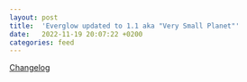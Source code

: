 ```yaml
---
layout: post
title:  'Everglow updated to 1.1 aka "Very Small Planet"'
date:   2022-11-19 20:07:22 +0200
categories: feed
---
```


[Changelog](https://store.steampowered.com/news/app/1763150/view/3477370296015532908?l=english)
